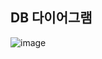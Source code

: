 ## DB 다이어그램

![image](https://github.com/user-attachments/assets/eba48ee9-f06f-4d66-bff0-f42961406497)

